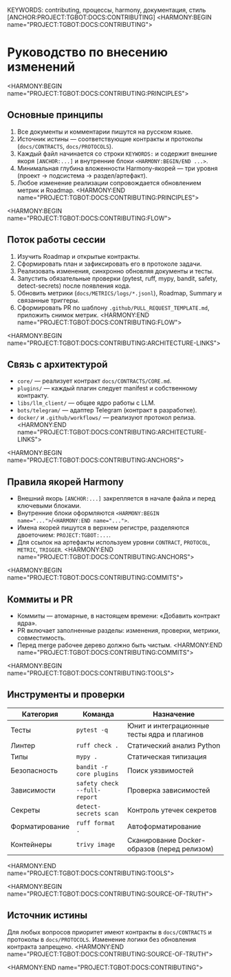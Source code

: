 KEYWORDS: contributing, процессы, harmony, документация, стиль
[ANCHOR:PROJECT:TGBOT:DOCS:CONTRIBUTING]
<HARMONY:BEGIN name="PROJECT:TGBOT:DOCS:CONTRIBUTING">
# Руководство по внесению изменений

<HARMONY:BEGIN name="PROJECT:TGBOT:DOCS:CONTRIBUTING:PRINCIPLES">
## Основные принципы
1. Все документы и комментарии пишутся на русском языке.
2. Источник истины — соответствующие контракты и протоколы (`docs/CONTRACTS`, `docs/PROTOCOLS`).
3. Каждый файл начинается со строки `KEYWORDS:` и содержит внешние якоря `[ANCHOR:...]` и внутренние блоки `<HARMONY:BEGIN/END ...>`.
4. Минимальная глубина вложенности Harmony-якорей — три уровня (проект → подсистема → раздел/артефакт).
5. Любое изменение реализации сопровождается обновлением метрик и Roadmap.
<HARMONY:END name="PROJECT:TGBOT:DOCS:CONTRIBUTING:PRINCIPLES">

<HARMONY:BEGIN name="PROJECT:TGBOT:DOCS:CONTRIBUTING:FLOW">
## Поток работы сессии
1. Изучить Roadmap и открытые контракты.
2. Сформировать план и зафиксировать его в протоколе задачи.
3. Реализовать изменения, синхронно обновляя документы и тесты.
4. Запустить обязательные проверки (pytest, ruff, mypy, bandit, safety, detect-secrets) после появления кода.
5. Обновить метрики (`docs/METRICS/logs/*.jsonl`), Roadmap, Summary и связанные триггеры.
6. Сформировать PR по шаблону `.github/PULL_REQUEST_TEMPLATE.md`, приложить снимок метрик.
<HARMONY:END name="PROJECT:TGBOT:DOCS:CONTRIBUTING:FLOW">

<HARMONY:BEGIN name="PROJECT:TGBOT:DOCS:CONTRIBUTING:ARCHITECTURE-LINKS">
## Связь с архитектурой
- `core/` — реализует контракт `docs/CONTRACTS/CORE.md`.
- `plugins/` — каждый плагин следует manifest и собственному контракту.
- `libs/llm_client/` — общее ядро работы с LLM.
- `bots/telegram/` — адаптер Telegram (контракт в разработке).
- `docker/` и `.github/workflows/` — реализуют протокол релиза.
<HARMONY:END name="PROJECT:TGBOT:DOCS:CONTRIBUTING:ARCHITECTURE-LINKS">

<HARMONY:BEGIN name="PROJECT:TGBOT:DOCS:CONTRIBUTING:ANCHORS">
## Правила якорей Harmony
- Внешний якорь `[ANCHOR:...]` закрепляется в начале файла и перед ключевыми блоками.
- Внутренние блоки оформляются `<HARMONY:BEGIN name="...">`/`<HARMONY:END name="...">`.
- Имена якорей пишутся в верхнем регистре, разделяются двоеточием: `PROJECT:TGBOT:...`.
- Для ссылок на артефакты используем уровни `CONTRACT`, `PROTOCOL`, `METRIC`, `TRIGGER`.
<HARMONY:END name="PROJECT:TGBOT:DOCS:CONTRIBUTING:ANCHORS">

<HARMONY:BEGIN name="PROJECT:TGBOT:DOCS:CONTRIBUTING:COMMITS">
## Коммиты и PR
- Коммиты — атомарные, в настоящем времени: «Добавить контракт ядра».
- PR включает заполненные разделы: изменения, проверки, метрики, совместимость.
- Перед merge рабочее дерево должно быть чистым.
<HARMONY:END name="PROJECT:TGBOT:DOCS:CONTRIBUTING:COMMITS">

<HARMONY:BEGIN name="PROJECT:TGBOT:DOCS:CONTRIBUTING:TOOLS">
## Инструменты и проверки
| Категория | Команда | Назначение |
|-----------|---------|------------|
| Тесты | `pytest -q` | Юнит и интеграционные тесты ядра и плагинов |
| Линтер | `ruff check .` | Статический анализ Python |
| Типы | `mypy .` | Статическая типизация |
| Безопасность | `bandit -r core plugins` | Поиск уязвимостей |
| Зависимости | `safety check --full-report` | Проверка зависимостей |
| Секреты | `detect-secrets scan` | Контроль утечек секретов |
| Форматирование | `ruff format .` | Автоформатирование |
| Контейнеры | `trivy image` | Сканирование Docker-образов (перед релизом) |
<HARMONY:END name="PROJECT:TGBOT:DOCS:CONTRIBUTING:TOOLS">

<HARMONY:BEGIN name="PROJECT:TGBOT:DOCS:CONTRIBUTING:SOURCE-OF-TRUTH">
## Источник истины
Для любых вопросов приоритет имеют контракты в `docs/CONTRACTS` и протоколы в `docs/PROTOCOLS`. Изменение логики без обновления контракта запрещено.
<HARMONY:END name="PROJECT:TGBOT:DOCS:CONTRIBUTING:SOURCE-OF-TRUTH">

<HARMONY:END name="PROJECT:TGBOT:DOCS:CONTRIBUTING">
